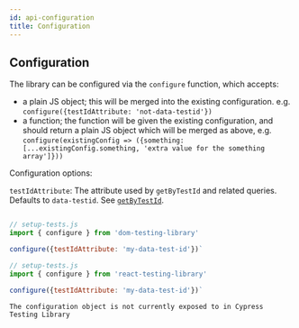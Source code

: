```yaml
---
id: api-configuration
title: Configuration
---
```


## Configuration

The library can be configured via the `configure` function, which accepts:

- a plain JS object; this will be merged into the existing configuration. e.g.
  `configure({testIdAttribute: 'not-data-testid'})`
- a function; the function will be given the existing configuration, and should
  return a plain JS object which will be merged as above, e.g.
  `configure(existingConfig => ({something: [...existingConfig.something, 'extra value for the something array']}))`

Configuration options:

`testIdAttribute`: The attribute used by `getByTestId` and related queries.
Defaults to `data-testid`. See [`getByTestId`](#getbytestid).

```html

```

<!--DOCUSAURUS_CODE_TABS-->

<!--Native-->

```js
// setup-tests.js
import { configure } from 'dom-testing-library'

configure({testIdAttribute: 'my-data-test-id'})`
```

<!--React-->

```js
// setup-tests.js
import { configure } from 'react-testing-library'

configure({testIdAttribute: 'my-data-test-id'})`
```

<!--Cypress-->

```
The configuration object is not currently exposed to in Cypress Testing Library
```

<!--END_DOCUSAURUS_CODE_TABS-->
